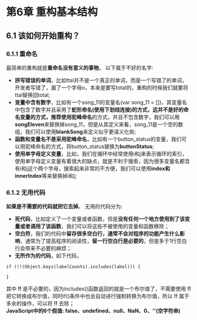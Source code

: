 # 第6章 重构基本结构
## 6.1 该如何开始重构？
### 6.1.1 重命名
最简单的重构就是**重命名没有意义的事物**。
以下属于不好的名字:
* **拼写错误的单词**，比如ttal并不是一个真正的单词，而是一个写错了的单词，开发者写错了，漏了一个字母o，本来是要写total的，重构的时候我们就要将ttal替换回total;
* **变量中含有数字**，比如有一个song_11的变量名(var song_11 = [])，其变量名中包含了数字并且采用了**蛇形命名(使用下划线连接)**的方式，这并不是好的命名变量的方式，推荐使用**驼峰命名**的方式，并且不包含数字，我们可以用**songEleven**来替换掉song_11，但是从其定义来看，song_11是一个空的数组，我们可以使用**blankSong**来定义似乎更语义化些;
* **函数和变量名不是采用驼峰命名**，比如有一个button_status的变量，我们可以用驼峰命名的方式，将button_status替换为**buttonStatus**;
* **使用单字母定义变量**，比如，我们在循环中经常使用i和j来表示循环的索引，使用单字母定义变量有着很大的缺点，就是不利于搜索，因为很多变量名都含有i和j这个两个字母，搜索起来非常的不方便，我们可以使用**index和innerIndex**等来替换掉i和j;

### 6.1.2 无用代码
**如果是不需要的代码就把它去掉**。
无用的代码分为:
* **死代码**，比如定义了一个变量或者函数，但是**没有任何一个地方使用到了该变量或者调用了该函数**，我们可以将这些不被使用的变量和函数移除；
* **空白符**，我们的代码中**留存很多空白行，通常不会对程序的功能产生什么影响**，通常为了提高程序的阅读性，**留一行空白行是必要的**，但是多于1行空白行会带来不必要的麻烦；
* **无所作为的代码**，如下代码，
```
if (!!(Object.keys(labelCounts).includes(label))) {

}
```
其中 **!!** 是不必要的，因为includes()函数返回的就是一个布尔值了，不需要使用 **!!** 把它转换成布尔值，同时if()条件中也会自动进行强制转换为布尔值，所以 **!!** 属于多余的操作，可以将 **!!** 去除；<br/>
**JavaScript中的6个假值: false、undefined、null、NaN、0、''(空字符串)**
